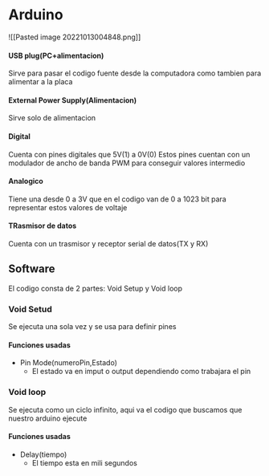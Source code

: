 # Arduino
![[Pasted image 20221013004848.png]]
#### USB plug(PC+alimentacion)
Sirve para pasar el codigo fuente desde la computadora como tambien para alimentar a la placa
#### External Power Supply(Alimentacion)
Sirve solo de alimentacion
#### Digital
Cuenta con pines digitales que 5V(1) a 0V(0)
Estos pines cuentan con un modulador de ancho de banda PWM para conseguir valores intermedio
#### Analogico
Tiene una desde 0 a 3V que en el codigo van de 0 a 1023 bit para representar estos valores de voltaje
#### TRasmisor de datos
Cuenta con un trasmisor y receptor serial de datos(TX y RX)

## Software
El codigo consta de 2 partes: Void Setup y Void loop
### Void Setud
Se ejecuta una sola vez y se usa para definir pines
#### Funciones usadas
- Pin Mode(numeroPin,Estado)
	- El estado va en imput o output dependiendo como trabajara el pin
### Void loop
Se ejecuta como un ciclo infinito, aqui va el codigo que buscamos que nuestro arduino ejecute
#### Funciones usadas
- Delay(tiempo)
	- El tiempo esta en mili segundos

